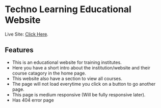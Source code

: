 # Techno Learning Educational Website

Live Site: [Click Here](https://techno-learning.netlify.app).
## Features
- This is an educational website for training institutes.
- Here you have a short intro about the institution/website and their course catagory in the home page.
- This website also have a section to view all courses.
- The page will not load everytime you click on a button to go another page.
- This page is medium responsive (Will be fully responsive later).
- Has 404 error page